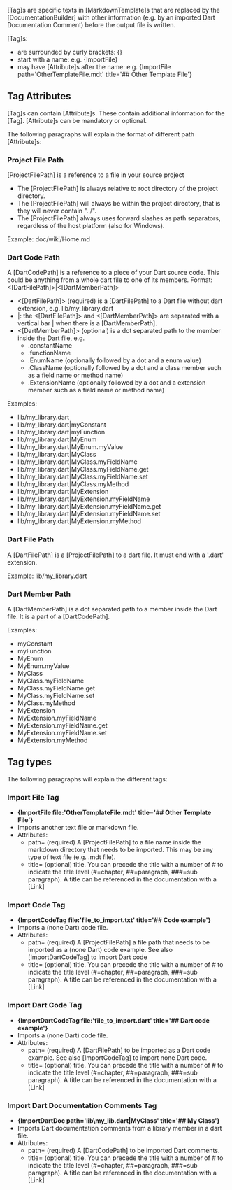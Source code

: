 [//]: # (This file was generated from: doc/templates/03-Tags.mdt using the documentation_builder package on: 2021-09-01 22:38:09.248739.)
<a id='lib-parser-tag-parser-dart-tag'></a>[Tag]s are specific texts in [MarkdownTemplate]s that are replaced by the
 [DocumentationBuilder] with other information
 (e.g. by an imported Dart Documentation Comment) before the output file is written.

[Tag]s:
- are surrounded by curly brackets: {}
- start with a name: e.g.  {ImportFile&rcub;
- may have [Attribute]s after the name:
  e.g. {ImportFile path='OtherTemplateFile.mdt' title='## Other Template File'&rcub;


<a id='tag-attributes'></a>
## Tag Attributes
[Tag]s can contain [Attribute]s. These contain additional information for the [Tag].
[Attribute]s can be mandatory or optional.

The following paragraphs will explain the format of different path [Attribute]s:

<a id='project-file-path'></a>
### Project File Path
[ProjectFilePath] is a reference to a file in your source project
- The [ProjectFilePath] is always relative to root directory of the project directory.
- The [ProjectFilePath] will always be within the project directory, that is they will never contain "../".
- The [ProjectFilePath] always uses forward slashes as path separators, regardless of the host platform (also for Windows).

Example: doc/wiki/Home.md


<a id='dart-code-path'></a>
### Dart Code Path
A [DartCodePath] is a reference to a piece of your Dart source code.
This could be anything from a whole dart file to one of its members.
Format: <[DartFilePath]>|<[DartMemberPath]>
- <[DartFilePath]> (required) is a [DartFilePath] to a Dart file without dart extension, e.g. lib/my_library.dart
- |: the <[DartFilePath]> and <[DartMemberPath]> are separated with a vertical bar | when there is a [DartMemberPath].
- <[DartMemberPath]> (optional) is a dot separated path to the member inside the Dart file, e.g.
  - .constantName
  - .functionName
  - .EnumName (optionally followed by a dot and a enum value)
  - .ClassName (optionally followed by a dot and a class member such as a field name or method name)
  - .ExtensionName  (optionally followed by a dot and a extension member such as a field name or method name)

Examples:
- lib/my_library.dart
- lib/my_library.dart|myConstant
- lib/my_library.dart|myFunction
- lib/my_library.dart|MyEnum
- lib/my_library.dart|MyEnum.myValue
- lib/my_library.dart|MyClass
- lib/my_library.dart|MyClass.myFieldName
- lib/my_library.dart|MyClass.myFieldName.get
- lib/my_library.dart|MyClass.myFieldName.set
- lib/my_library.dart|MyClass.myMethod
- lib/my_library.dart|MyExtension
- lib/my_library.dart|MyExtension.myFieldName
- lib/my_library.dart|MyExtension.myFieldName.get
- lib/my_library.dart|MyExtension.myFieldName.set
- lib/my_library.dart|MyExtension.myMethod


<a id='dart-file-path'></a>
### Dart File Path
A [DartFilePath] is a [ProjectFilePath] to a dart file.
It must end with a '.dart' extension.

Example: lib/my_library.dart


<a id='dart-member-path'></a>
### Dart Member Path
A [DartMemberPath] is a dot separated path to a member inside the Dart file.
It is a part of a [DartCodePath].

Examples:
- myConstant
- myFunction
- MyEnum
- MyEnum.myValue
- MyClass
- MyClass.myFieldName
- MyClass.myFieldName.get
- MyClass.myFieldName.set
- MyClass.myMethod
- MyExtension
- MyExtension.myFieldName
- MyExtension.myFieldName.get
- MyExtension.myFieldName.set
- MyExtension.myMethod


## Tag types
The following paragraphs will explain the different tags:

<a id='import-file-tag'></a>
### Import File Tag
- **{ImportFile file:'OtherTemplateFile.mdt' title='## Other Template File'&rcub;**
- Imports another text file or markdown file.
- Attributes:
  - path= (required) A [ProjectFilePath] to a file name inside the markdown
    directory that needs to be imported. This may be any type of text file (e.g. .mdt file).
  - title= (optional) title. You can precede the title with a number of #
    to indicate the title level (#=chapter, ##=paragraph, ###=sub paragraph).
    A title can be referenced in the documentation with a [Link]


<a id='import-code-tag'></a>
### Import Code Tag
- **{ImportCodeTag file:'file_to_import.txt' title='## Code example'&rcub;**
- Imports a (none Dart) code file.
- Attributes:
  - path= (required) A [ProjectFilePath] a file path that needs to be imported as a (none Dart) code example. See also [ImportDartCodeTag] to import Dart code
  - title= (optional) title. You can precede the title with a number of # to indicate the title level (#=chapter, ##=paragraph, ###=sub paragraph). A title can be referenced in the documentation with a [Link]


<a id='import-dart-code-tag'></a>
### Import Dart Code Tag
- **{ImportDartCodeTag file:'file_to_import.dart' title='## Dart code example'&rcub;**
- Imports a (none Dart) code file.
- Attributes:
  - path= (required) A [DartFilePath] to be imported as a Dart code example. See also [ImportCodeTag] to import none Dart code.
  - title= (optional) title. You can precede the title with a number of # to indicate the title level (#=chapter, ##=paragraph, ###=sub paragraph). A title can be referenced in the documentation with a [Link]


<a id='import-dart-documentation-comments-tag'></a>
### Import Dart Documentation Comments Tag
- **{ImportDartDoc path='lib\my_lib.dart|MyClass' title='## My Class'&rcub;**
- Imports Dart documentation comments from a library member in a dart file.
- Attributes:
  - path= (required) A [DartCodePath] to be imported Dart comments.
  - title= (optional) title. You can precede the title with a number of # to indicate the title level (#=chapter, ##=paragraph, ###=sub paragraph). A title can be referenced in the documentation with a [Link]


